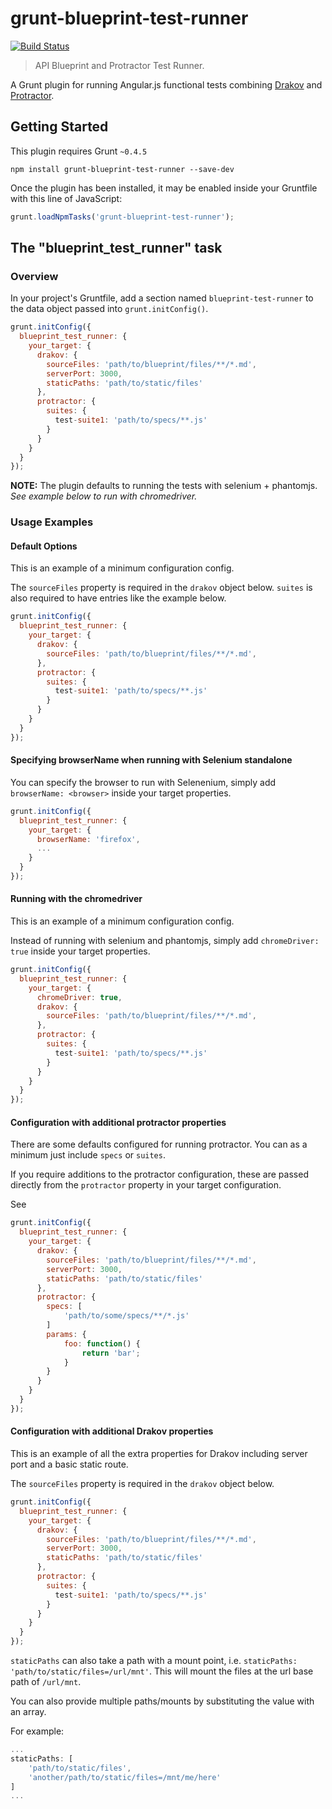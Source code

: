 # grunt-blueprint-test-runner

[![Build Status](https://travis-ci.org/Aconex/grunt-blueprint-test-runner.svg)](https://travis-ci.org/Aconex/grunt-blueprint-test-runner)

> API Blueprint and Protractor Test Runner.

A Grunt plugin for running Angular.js functional tests combining [Drakov](https://github.com/Aconex/drakov) and [Protractor](https://github.com/angular/protractor).


## Getting Started
This plugin requires Grunt `~0.4.5`

```shell
npm install grunt-blueprint-test-runner --save-dev
```

Once the plugin has been installed, it may be enabled inside your Gruntfile with this line of JavaScript:

```js
grunt.loadNpmTasks('grunt-blueprint-test-runner');
```

## The "blueprint_test_runner" task

### Overview
In your project's Gruntfile, add a section named `blueprint-test-runner` to the data object passed into `grunt.initConfig()`.

```js
grunt.initConfig({
  blueprint_test_runner: {
    your_target: {
      drakov: {
        sourceFiles: 'path/to/blueprint/files/**/*.md',
        serverPort: 3000,
        staticPaths: 'path/to/static/files'
      },
      protractor: {
        suites: {
          test-suite1: 'path/to/specs/**.js'
        }
      }    
    }
  }
});
```

**NOTE:** The plugin defaults to running the tests with selenium + phantomjs. *See example below to run with chromedriver.*

### Usage Examples

#### Default Options
This is an example of a minimum configuration config.

The `sourceFiles` property is required in the `drakov` object below. `suites` is also required to have entries like the example below.

```js
grunt.initConfig({
  blueprint_test_runner: {
    your_target: {
      drakov: {
        sourceFiles: 'path/to/blueprint/files/**/*.md',
      },
      protractor: {
        suites: {
          test-suite1: 'path/to/specs/**.js'
        }
      }    
    }
  }
});
```


#### Specifying browserName when running with Selenium standalone

You can specify the browser to run with Selenenium, simply add `browserName: <browser>` inside your target properties.

```js
grunt.initConfig({
  blueprint_test_runner: {
    your_target: {
      browserName: 'firefox',
      ...    
    }
  }
});
```


#### Running with the chromedriver
This is an example of a minimum configuration config.

Instead of running with selenium and phantomjs, simply add `chromeDriver: true` inside your target properties.

```js
grunt.initConfig({
  blueprint_test_runner: {
    your_target: {
      chromeDriver: true,
      drakov: {
        sourceFiles: 'path/to/blueprint/files/**/*.md',
      },
      protractor: {
        suites: {
          test-suite1: 'path/to/specs/**.js'
        }
      }    
    }
  }
});
```


#### Configuration with additional protractor properties
There are some defaults configured for running protractor. You can as a minimum just include `specs` or `suites`.

If you require additions to the protractor configuration, these are passed directly from the `protractor` property in your target configuration.

See 

```js
grunt.initConfig({
  blueprint_test_runner: {
    your_target: {
      drakov: {
        sourceFiles: 'path/to/blueprint/files/**/*.md',
        serverPort: 3000,
        staticPaths: 'path/to/static/files'
      },
      protractor: {
        specs: [
            'path/to/some/specs/**/*.js'
        ]
        params: {
            foo: function() {
                return 'bar';
            }
        }
      }
    }
  }
});
```


#### Configuration with additional Drakov properties
This is an example of all the extra properties for Drakov including server port and a basic static route.

The `sourceFiles` property is required in the `drakov` object below.

```js
grunt.initConfig({
  blueprint_test_runner: {
    your_target: {
      drakov: {
        sourceFiles: 'path/to/blueprint/files/**/*.md',
        serverPort: 3000,
        staticPaths: 'path/to/static/files'
      },
      protractor: {
        suites: {
          test-suite1: 'path/to/specs/**.js'
        }
      }    
    }
  }
});
```

`staticPaths` can also take a path with a mount point, i.e. `staticPaths: 'path/to/static/files=/url/mnt'`. This will mount the files at the url base path of `/url/mnt`.

You can also provide multiple paths/mounts by substituting the value with an array.

For example:
```js
...
staticPaths: [
    'path/to/static/files',
    'another/path/to/static/files=/mnt/me/here'
]
...
```
